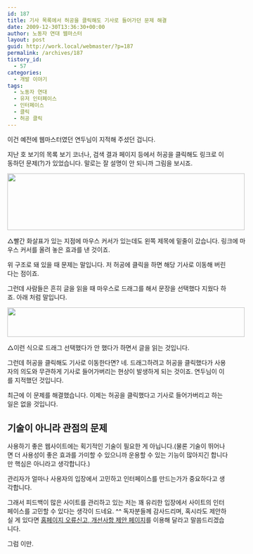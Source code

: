 ```yaml
---
id: 187
title: 기사 목록에서 허공을 클릭해도 기사로 들어가던 문제 해결
date: 2009-12-30T13:36:30+00:00
author: 노동자 연대 웹마스터
layout: post
guid: http://work.local/webmaster/?p=187
permalink: /archives/187
tistory_id:
  - 57
categories:
  - 개발 이야기
tags:
  - 노동자 연대
  - 유저 인터페이스
  - 인터페이스
  - 클릭
  - 허공 클릭
---
```

이건 예전에 웹마스터였던 연두님이 지적해 주셨던 겁니다.

지난 호 보기의 목록 보기 코너나, 검색 결과 페이지 등에서 허공을 클릭해도 링크로 이동하던 문제(?)가 있었습니다. 말로는 잘 설명이 안 되니까 그림을 보시죠.

<div style="width: 550px" class="wp-caption aligncenter">
  <img src="http://work.local/webmaster/wp-content/uploads/1/cfile29.uf.136335484D08473D187B45.jpg" width="540" height="129" alt="" />
  
  <p class="wp-caption-text">
    △빨간 화살표가 있는 지점에 마우스 커서가 있는데도 왼쪽 제목에 밑줄이 갔습니다. 링크에 마우스 커서를 올려 놓은 효과를 낸 것이죠.
  </p>
</div>

위 구조로 돼 있을 때 문제는 말입니다. 저 허공에 클릭을 하면 해당 기사로 이동해 버린다는 점이죠.

그런데 사람들은 흔히 글을 읽을 때 마우스로 드래그를 해서 문장을 선택했다 지웠다 하죠. 아래 처럼 말입니다.

<div style="width: 550px" class="wp-caption aligncenter">
  <img src="http://work.local/webmaster/wp-content/uploads/1/cfile6.uf.122150474D08473D3564DA.jpg" width="540" height="67" alt="" />
  
  <p class="wp-caption-text">
    △이런 식으로 드래그 선택했다가 안 했다가 하면서 글을 읽는 것입니다.
  </p>
</div>

그런데 허공을 클릭해도 기사로 이동한다면? 네. 드래그하려고 허공을 클릭했다가 사용자의 의도와 무관하게 기사로 들어가버리는 현상이 발생하게 되는 것이죠. 연두님이 이를 지적했던 것입니다.

최근에 이 문제를 해결했습니다. 이제는 허공을 클릭했다고 기사로 들어가버리고 하는 일은 없을 것입니다.

## 기술이 아니라 관점의 문제

사용하기 좋은 웹사이트에는 획기적인 기술이 필요한 게 아닙니다.(물론 기술이 뛰어나면 더 사용성이 좋은 효과를 가미할 수 있으니까 운용할 수 있는 기능이 많아지긴 합니다만 핵심은 아니라고 생각합니다.)

관리자가 얼마나 사용자의 입장에서 고민하고 인터페이스를 만드는가가 중요하다고 생각합니다.

그래서 피드백이 많은 사이트를 관리하고 있는 저는 꽤 유리한 입장에서 사이트의 인터페이스를 고민할 수 있다는 생각이 드네요. ^^ 독자분들께 감사드리며, 혹시라도 제안하실 게 있다면 <a href="http://work.local/webmaster/entry/report-and-proposal" target="_blank">홈페이지 오류신고, 개선사항 제안 페이지</a>를 이용해 달라고 말씀드리겠습니다.

그럼 이만.